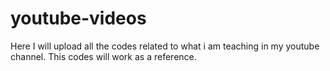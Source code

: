 # youtube-videos
Here I will upload all the codes related to what i am teaching in my youtube channel. This codes will work as a reference.
